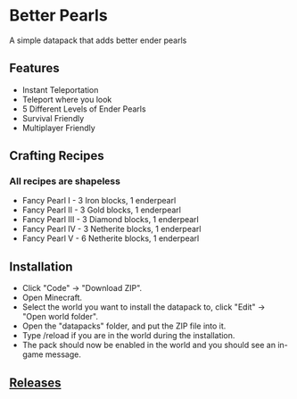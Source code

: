 # Better Pearls
A simple datapack that adds better ender pearls

## Features
* Instant Teleportation
* Teleport where you look
* 5 Different Levels of Ender Pearls
* Survival Friendly
* Multiplayer Friendly

## Crafting Recipes
### All recipes are shapeless
* Fancy Pearl I - 3 Iron blocks, 1 enderpearl
* Fancy Pearl II - 3 Gold blocks, 1 enderpearl
* Fancy Pearl III - 3 Diamond blocks, 1 enderpearl
* Fancy Pearl IV - 3 Netherite blocks, 1 enderpearl
* Fancy Pearl V - 6 Netherite blocks, 1 enderpearl

## Installation
* Click "Code" -> "Download ZIP".
* Open Minecraft.
* Select the world you want to install the datapack to, click "Edit" -> "Open world folder".
* Open the "datapacks" folder, and put the ZIP file into it.
* Type /reload if you are in the world during the installation.
* The pack should now be enabled in the world and you should see an in-game message.

## [Releases](https://github.com/TechnoBro03/BetterPearls/releases)
